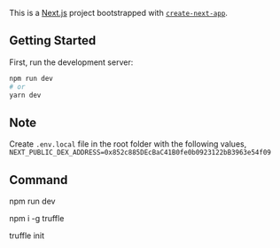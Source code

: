 This is a [Next.js](https://nextjs.org/) project bootstrapped with [`create-next-app`](https://github.com/vercel/next.js/tree/canary/packages/create-next-app).

## Getting Started

First, run the development server:

```bash
npm run dev
# or
yarn dev
```

## Note

Create `.env.local` file in the root folder with the following values,
`NEXT_PUBLIC_DEX_ADDRESS=0x852c885DEcBaC41B0fe0b0923122bB3963e54f09`

## Command

npm run dev

npm i -g truffle

truffle init